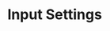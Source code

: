 ---
---

<script setup>
import VariableList from '../../components/VariableList.vue'
</script>

# Input Settings

<VariableList group-name="input" />
